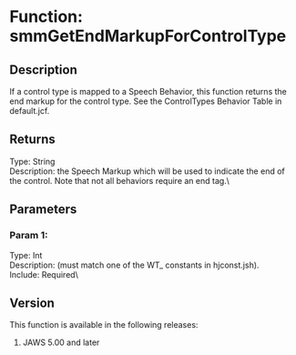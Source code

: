 # Function: smmGetEndMarkupForControlType

## Description

If a control type is mapped to a Speech Behavior, this function returns
the end markup for the control type. See the ControlTypes Behavior Table
in default.jcf.

## Returns

Type: String\
Description: the Speech Markup which will be used to indicate the end of
the control. Note that not all behaviors require an end tag.\

## Parameters

### Param 1:

Type: Int\
Description: (must match one of the WT\_ constants in hjconst.jsh).\
Include: Required\

## Version

This function is available in the following releases:

1.  JAWS 5.00 and later
